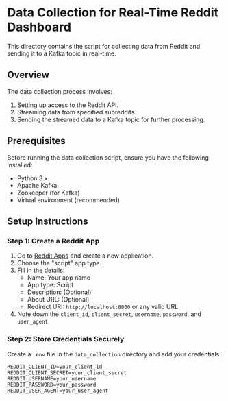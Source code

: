 # Data Collection for Real-Time Reddit Dashboard

This directory contains the script for collecting data from Reddit and sending it to a Kafka topic in real-time.

## Overview

The data collection process involves:
1. Setting up access to the Reddit API.
2. Streaming data from specified subreddits.
3. Sending the streamed data to a Kafka topic for further processing.

## Prerequisites

Before running the data collection script, ensure you have the following installed:
- Python 3.x
- Apache Kafka
- Zookeeper (for Kafka)
- Virtual environment (recommended)

## Setup Instructions

### Step 1: Create a Reddit App

1. Go to [Reddit Apps](https://www.reddit.com/prefs/apps) and create a new application.
2. Choose the "script" app type.
3. Fill in the details:
   - Name: Your app name
   - App type: Script
   - Description: (Optional)
   - About URL: (Optional)
   - Redirect URI: `http://localhost:8000` or any valid URL
4. Note down the `client_id`, `client_secret`, `username`, `password`, and `user_agent`.

### Step 2: Store Credentials Securely

Create a `.env` file in the `data_collection` directory and add your credentials:

```env
REDDIT_CLIENT_ID=your_client_id
REDDIT_CLIENT_SECRET=your_client_secret
REDDIT_USERNAME=your_username
REDDIT_PASSWORD=your_password
REDDIT_USER_AGENT=your_user_agent